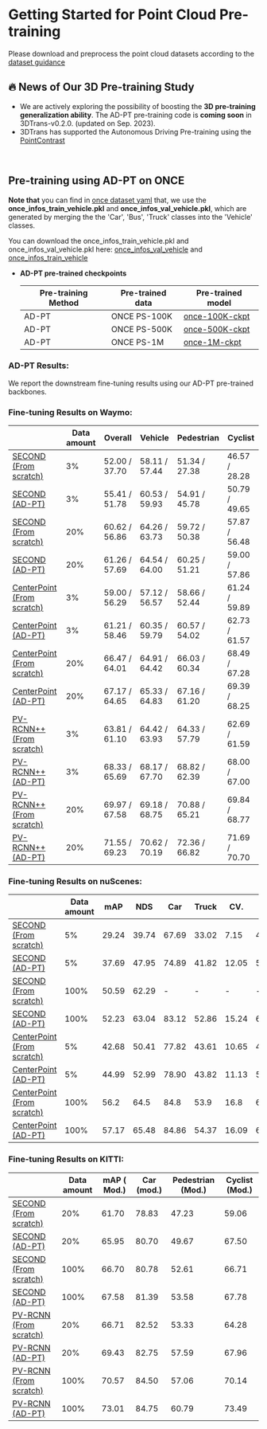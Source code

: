 
# Getting Started for Point Cloud Pre-training

Please download and preprocess the point cloud datasets according to the [dataset guidance](GETTING_STARTED_DB.md)

## :fire: News of Our 3D Pre-training Study
- We are actively exploring the possibility of boosting the **3D pre-training generalization ability**. The AD-PT pre-training code is **coming soon** in 3DTrans-v0.2.0. (updated on Sep. 2023).
- 3DTrans has supported the Autonomous Driving Pre-training using the [PointContrast](https://arxiv.org/abs/2007.10985) 
<!-- - We are exploring the scalable pre-training solution by continuously increasing the scales of 3D pre-training data, and if you are interested in this topic, do not hesitate to contact me (bo.zhangzx@gmail.com). -->

&ensp;
## Pre-training using AD-PT on ONCE

**Note that** you can find in [once dataset yaml](../tools/cfgs/dataset_configs/once/OD/once_dataset_vehicle.yaml) that, we use the **once_infos_train_vehicle.pkl** and **once_infos_val_vehicle.pkl**, which are generated by merging the the 'Car', 'Bus', 'Truck' classes into the 'Vehicle' classes.

You can download the once_infos_train_vehicle.pkl and once_infos_val_vehicle.pkl here: [once_infos_val_vehicle](https://drive.google.com/file/d/1Doku6CPie3Y4Vc9o-vRgBi4aQ1cizkCf/view?usp=sharing) and [once_infos_train_vehicle](https://drive.google.com/file/d/1d305H3v8AcuU716n_4-wdKVgqRh4FBDt/view?usp=sharing)

- **AD-PT pre-trained checkpoints**
  <span id="once-ckpt">
  
  |  Pre-training Method | Pre-trained data | Pre-trained model |
  | ---------------- | ---------------- | ----------------- |
  | AD-PT | ONCE PS-100K     | [once-100K-ckpt](https://drive.google.com/file/d/1MG7rZu19oFHi2fZs4xA_Ts1tMzPV8yEi/view?usp=sharing)|
  | AD-PT | ONCE PS-500K     | [once-500K-ckpt](https://drive.google.com/file/d/1PV2K0J6geK5BkDbG6-XiPvWOW60lN41S/view?usp=sharing) |
  | AD-PT  | ONCE PS-1M       | [once-1M-ckpt](https://drive.google.com/file/d/13WD7sjXkZ0tYxIgM8DrMKvBOT9Q85YPf/view?usp=sharing) |


### AD-PT Results:

We report the downstream fine-tuning results using our AD-PT pre-trained backbones.


### Fine-tuning Results on Waymo:

|                                                                                      | Data amount | Overall | Vehicle                | Pedestrian | Cyclist |
| ------------------------------------------------------------------------------------ | ------------- | --------------------------- | ------- | -------- | -----|
| [SECOND (From scratch)]()              | 3%  |   52.00 / 37.70 | 58.11 / 57.44 | 51.34 / 27.38 | 46.57 / 28.28  |
| [SECOND (AD-PT)]()                     | 3%  |   55.41 / 51.78 | 60.53 / 59.93 | 54.91 / 45.78 | 50.79 / 49.65  |
| [SECOND (From scratch)]()              | 20% |   60.62 / 56.86 | 64.26 / 63.73 | 59.72 / 50.38 | 57.87 / 56.48  |
| [SECOND (AD-PT)]()                     | 20% |   61.26 / 57.69 | 64.54 / 64.00 | 60.25 / 51.21 | 59.00 / 57.86  |
| [CenterPoint (From scratch)]()         | 3%  |   59.00 / 56.29 | 57.12 / 56.57 | 58.66 / 52.44 | 61.24 / 59.89  |
| [CenterPoint (AD-PT)]()                | 3%  |   61.21 / 58.46 | 60.35 / 59.79 | 60.57 / 54.02 | 62.73 / 61.57  |
| [CenterPoint (From scratch)]()         | 20% |   66.47 / 64.01 | 64.91 / 64.42 | 66.03 / 60.34 | 68.49 / 67.28  |
| [CenterPoint (AD-PT)]()                | 20% |   67.17 / 64.65 | 65.33 / 64.83 | 67.16 / 61.20 | 69.39 / 68.25  |
| [PV-RCNN++ (From scratch)]()           | 3%  |   63.81 / 61.10 | 64.42 / 63.93 | 64.33 / 57.79 | 62.69 / 61.59  |
| [PV-RCNN++ (AD-PT)]()                  | 3%  |   68.33 / 65.69 | 68.17 / 67.70 | 68.82 / 62.39 | 68.00 / 67.00  |
| [PV-RCNN++ (From scratch)]()           | 20% |   69.97 / 67.58 | 69.18 / 68.75 | 70.88 / 65.21 | 69.84 / 68.77  |
| [PV-RCNN++ (AD-PT)]()                  | 20% |   71.55 / 69.23 | 70.62 / 70.19 | 72.36 / 66.82 | 71.69 / 70.70  |

### Fine-tuning Results on nuScenes:

|                                                                                      | Data amount | mAP | NDS | Car | Truck | CV. | Bus | Trailer | Barrier | Motorcycle | Bicycle | Pedestrian | Cyclist |
| ------------------------------------------------------------------------------------ | ------------- | --------------------------- | ------- | -------- | -----| --- | --- | --- | --- | --- | --- | --- | --- |
| [SECOND (From scratch)]() | 5% | 29.24 | 39.74 | 67.69 | 33.02 | 7.15 | 45.91 | 17.67 | 25.23 | 11.92 | 0.00 | 53.00 | 30.74 |
| [SECOND (AD-PT)]()    | 5% | 37.69 | 47.95 | 74.89 | 41.82 | 12.05 | 54.77 | 28.92 | 34.41 | 23.63 | 3.19 | 63.61 | 39.54 |
| [SECOND (From scratch)]() | 100% | 50.59 | 62.29 | - | - | - | - | - | - | - | - | - | - |
| [SECOND (AD-PT)]()        | 100% | 52.23 | 63.04 | 83.12 | 52.86 | 15.24 | 68.58 | 37.54 | 59.48 | 46.01 | 20.44 | 78.96 | 60.05 |
| [CenterPoint (From scratch)]()  | 5%   | 42.68 | 50.41 | 77.82 | 43.61 | 10.65 | 44.01 | 18.71 | 52.95 | 36.26 | 16.76 | 37.62 | 54.52 |
| [CenterPoint (AD-PT)]()         | 5%   | 44.99 | 52.99 | 78.90 | 43.82 | 11.13 | 55.16 | 21.22 | 55.10 | 39.03 | 17.76 | 72.28 | 55.43 |
| [CenterPoint (From scratch)]()  | 100% | 56.2  | 64.5  | 84.8  | 53.9  | 16.8  | 67.0  | 35.9  | 64.8  | 55.8  | 36.4  | 83.1  | 63.4  |
| [CenterPoint (AD-PT)]()         | 100% | 57.17 | 65.48 | 84.86 | 54.37 | 16.09 | 67.354 | 36.06 | 64.31 | 58.50 |40.58 | 83.53 | 66.05 |

### Fine-tuning Results on KITTI:

|                                                                                      | Data amount | mAP ( Mod.) | Car (mod.)               | Pedestrian (Mod.) | Cyclist (Mod.) |
| ------------------------------------------------------------------------------------ | ------------- | --------------------------- | ------- | -------- | -----|
| [SECOND (From scratch)]() | 20%  | 61.70 | 78.83 | 47.23 | 59.06 |
| [SECOND (AD-PT)]()        | 20%  | 65.95 | 80.70 | 49.67 | 67.50 |
| [SECOND (From scratch)]() | 100% | 66.70 | 80.78 | 52.61 | 66.71 |
| [SECOND (AD-PT)]()        | 100% | 67.58 | 81.39 | 53.58 | 67.78 |
| [PV-RCNN (From scratch)]()| 20%  | 66.71 | 82.52 | 53.33 | 64.28 |
| [PV-RCNN (AD-PT)]()       | 20%  | 69.43 | 82.75 | 57.59 | 67.96 |
| [PV-RCNN (From scratch)]()| 100% | 70.57 | 84.50 | 57.06 | 70.14 |
| [PV-RCNN (AD-PT)]()       | 100% | 73.01 | 84.75 | 60.79 | 73.49 |


